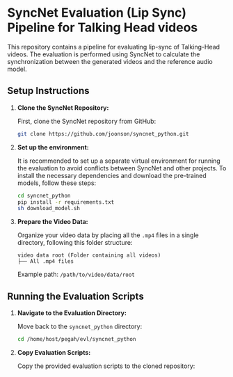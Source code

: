 # SyncNet Evaluation (Lip Sync) Pipeline for Talking Head videos

This repository contains a pipeline for evaluating lip-sync of Talking-Head videos. The evaluation is performed using SyncNet to calculate the synchronization between the generated videos and the reference audio model. 

## Setup Instructions

1. **Clone the SyncNet Repository:**

    First, clone the SyncNet repository from GitHub:

    ```bash
    git clone https://github.com/joonson/syncnet_python.git
    ```

2. **Set up the environment:**

    It is recommended to set up a separate virtual environment for running the evaluation to avoid conflicts between SyncNet and other projects. To install the necessary dependencies and download the pre-trained models, follow these steps:

    ```bash
    cd syncnet_python
    pip install -r requirements.txt
    sh download_model.sh
    ```

3. **Prepare the Video Data:**

    Organize your video data by placing all the `.mp4` files in a single directory, following this folder structure:

    ```
    video data root (Folder containing all videos)
    ├── All .mp4 files
    ```

    Example path: `/path/to/video/data/root`

## Running the Evaluation Scripts

1. **Navigate to the Evaluation Directory:**

    Move back to the `syncnet_python` directory:

    ```bash
    cd /home/host/pegah/evl/syncnet_python
    ```

2. **Copy Evaluation Scripts:**

    Copy the provided evaluation scripts to the cloned repository:

    ```
